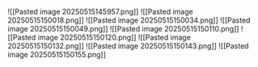![[Pasted image 20250515145957.png]]
![[Pasted image 20250515150018.png]]
![[Pasted image 20250515150034.png]]
![[Pasted image 20250515150049.png]]
![[Pasted image 20250515150110.png]]
![[Pasted image 20250515150120.png]]
![[Pasted image 20250515150132.png]]
![[Pasted image 20250515150143.png]]
![[Pasted image 20250515150155.png]]
